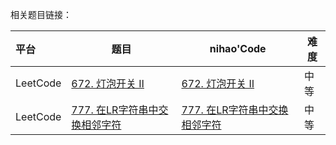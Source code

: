 

相关题目链接：

| 平台     | 题目                                                         | nihao'Code                                                   | 难度 |
| :------- | ------------------------------------------------------------ | ------------------------------------------------------------ | ---- |
| LeetCode | [672. 灯泡开关 Ⅱ](https://leetcode.cn/problems/bulb-switcher-ii/) | [672. 灯泡开关 Ⅱ](https://github.com/xuhaodong1/nihao_algorithm_notes/blob/03c2f4289ca18bb378cf2823a1de4851926d8447/LeetCode/BrainTwister.swift#L13-L24) | 中等 |
| LeetCode | [777. 在LR字符串中交换相邻字符](https://leetcode.cn/problems/swap-adjacent-in-lr-string/) | [777. 在LR字符串中交换相邻字符](https://github.com/xuhaodong1/nihao_algorithm_notes/blob/f4fe67d13f19b929722aac0dbcb467111c2124c2/LeetCode/BrainTwister.swift#L26-L41) | 中等 |

